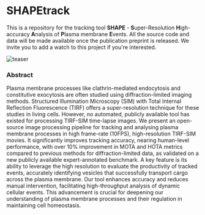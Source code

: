 # SHAPEtrack
This is a repository for the tracking tool **SHAPE** - **S**uper-Resolution **H**igh-accuracy **A**nalysis of **P**lasma membrane **E**vents. All the source code and data will be made available once the publication preprint is released. We invite you to add a watch to this project if you're interested.

![teaser](https://github.com/user-attachments/assets/5e61f1b4-8c6d-4ce3-9bab-1230b274b1ad)

### Abstract
Plasma membrane processes like clathrin-mediated endocytosis and constitutive exocytosis are often studied using diffraction-limited imaging methods. Structured Illumination Microscopy (SIM) with Total Internal Reflection Fluorescence (TIRF) offers a super-resolution technique for these studies in living cells. However, no automated, publicly available tool has existed for processing TIRF-SIM time-lapse images. We present an open-source image processing pipeline for tracking and analysing plasma membrane processes in high frame-rate (10FPS), high-resolution TIRF-SIM movies. It significantly improves tracking accuracy, nearing human-level performance, with over 10% improvement in MOTA and HOTA metrics compared to previous methods for diffraction-limited data, as validated on a new publicly available expert-annotated benchmark. A key feature is its ability to leverage the high resolution to evaluate the productivity of tracked events, accurately identifying vesicles that successfully transport cargo across the plasma membrane. Our tool enhances accuracy and reduces manual intervention, facilitating high-throughput analysis of dynamic cellular events. This advancement is crucial for deepening our understanding of plasma membrane processes and their regulation in maintaining cell homeostasis.
